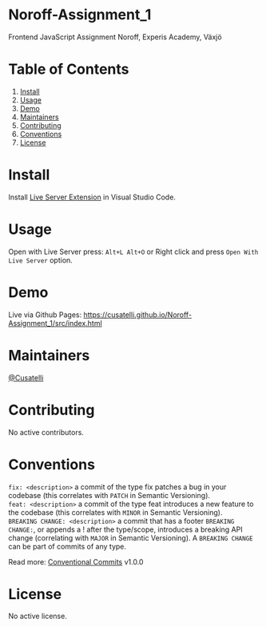 # Noroff-Assignment_1
Frontend JavaScript Assignment Noroff, Experis Academy, Växjö

# Table of Contents
1. [Install](#install)
2. [Usage](#usage)
3. [Demo](#demo)
4. [Maintainers](#maintainers)
5. [Contributing](#contributing)
6. [Conventions](#conventions)
7. [License](#license)

# Install
Install [Live Server Extension](https://marketplace.visualstudio.com/items?itemName=ritwickdey.LiveServer) in Visual Studio Code.

# Usage
Open with Live Server press: `Alt+L Alt+O` or Right click and press `Open With Live Server` option.

# Demo
Live via Github Pages: https://cusatelli.github.io/Noroff-Assignment_1/src/index.html

# Maintainers
[@Cusatelli](https://github.com/Cusatelli)

# Contributing
No active contributors.

# Conventions
`fix: <description>` a commit of the type fix patches a bug in your codebase (this correlates with `PATCH` in Semantic Versioning).<br/>
`feat: <description>` a commit of the type feat introduces a new feature to the codebase (this correlates with `MINOR` in Semantic Versioning).<br/>
`BREAKING CHANGE: <description>` a commit that has a footer `BREAKING CHANGE:`, or appends a ! after the type/scope, introduces a breaking API change (correlating with `MAJOR` in Semantic Versioning). A `BREAKING CHANGE` can be part of commits of any type.

Read more: [Conventional Commits](https://www.conventionalcommits.org/en/v1.0.0/) v1.0.0

# License
No active license.
